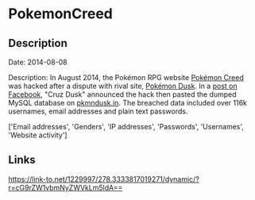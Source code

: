 # PokemonCreed

## Description

Date: 2014-08-08

Description:
In August 2014, the Pokémon RPG website <a href="http://pokemoncreed.net" target="_blank" rel="noopener">Pokémon Creed</a> was hacked after a dispute with rival site, <a href="http://pkmndusk.in" target="_blank" rel="noopener">Pokémon Dusk</a>. In a <a href="https://www.facebook.com/ramandeep.s.dehal/posts/749666358442465" target="_blank" rel="noopener">post on Facebook</a>, &quot;Cruz Dusk&quot; announced the hack then pasted the dumped MySQL database on <a href="http://pkmndusk.in" target="_blank" rel="noopener">pkmndusk.in</a>. The breached data included over 116k usernames, email addresses and plain text passwords.


['Email addresses', 'Genders', 'IP addresses', 'Passwords', 'Usernames', 'Website activity']

## Links

https://link-to.net/1229997/278.3333817019271/dynamic/?r=cG9rZW1vbmNyZWVkLm5ldA==